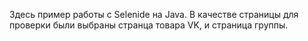 Здесь пример работы с Selenide на Java. В качестве страницы для проверки были выбраны странца товара VK, и страница группы.

